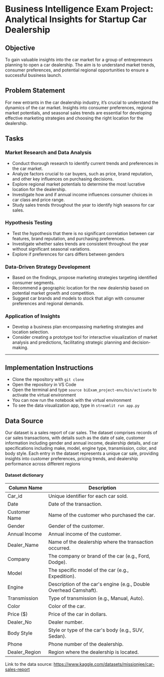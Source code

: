 # Business Intelligence Exam Project: Analytical Insights for Startup Car Dealership 

## Objective
To gain valuable insights into the car market for a group of entrepreneurs planning to open a car dealership. The aim is to understand market trends, consumer preferences, and potential regional opportunities to ensure a successful business launch.

## Problem Statement
For new entrants in the car dealership industry, it’s crucial to understand the dynamics of the car market. Insights into consumer preferences, regional market potentials, and seasonal sales trends are essential for developing effective marketing strategies and choosing the right location for the dealership.

## Tasks
### Market Research and Data Analysis
- Conduct thorough research to identify current trends and preferences in the car market.
- Analyze factors crucial to car buyers, such as price, brand reputation, and other key influences on purchasing decisions.
- Explore regional market potentials to determine the most lucrative location for the dealership.
- Investigate how  and if annual income influences consumer choices in car class and price range.
- Study sales trends throughout the year to identify high seasons for car sales.

### Hypothesis Testing
- Test the hypothesis that there is no significant correlation between car features, brand reputation, and purchasing preferences.
- Investigate whether sales trends are consistent throughout the year without significant seasonal variations.
- Explore if preferences for cars differs between genders

### Data-Driven Strategy Development
- Based on the findings, propose marketing strategies targeting identified consumer segments.
- Recommend a geographic location for the new dealership based on potential market growth and competition.
- Suggest car brands and models to stock that align with consumer preferences and regional demands.

### Application of Insights
- Develop a business plan encompassing marketing strategies and location selection.
- Consider creating a prototype tool for interactive visualization of market analysis and predictions, facilitating strategic planning and decision-making.

_________________________________________________________________________________________________________________________________________________________________________________

## Implementation Instructions

- Clone the repository with ```git clone ```
- Open the repository in VS Code 
- Open the terminal and type ``` source biExam_project-env/bin/activate ``` to activate the virtual environment
- You can now run the notebook with the virtual environment
- To see the data visualization app, type in ```streamlit run app.py ```


## Data Source 

Our dataset is a sales report of car sales. The dataset comprises records of car sales transactions, with details such as the date of sale, customer information including gender and annual income, dealership details, and car specifications including make, model, engine type, transmission, color, and body style. Each entry in the dataset represents a unique car sale, providing insights into customer preferences, pricing trends, and dealership performance across different regions

#### Dataset dictionary

| Column Name    | Description                                            |
|----------------|--------------------------------------------------------|
| Car_id         | Unique identifier for each car sold.                   |
| Date           | Date of the transaction.                               |
| Customer Name  | Name of the customer who purchased the car.            |
| Gender         | Gender of the customer.                                |
| Annual Income  | Annual income of the customer.                         |
| Dealer_Name    | Name of the dealership where the transaction occurred. |
| Company        | The company or brand of the car (e.g., Ford, Dodge).   |
| Model          | The specific model of the car (e.g., Expedition).      |
| Engine         | Description of the car's engine (e.g., Double Overhead Camshaft). |
| Transmission   | Type of transmission (e.g., Manual, Auto).            |
| Color          | Color of the car.                                      |
| Price ($)      | Price of the car in dollars.                          |
| Dealer_No      | Dealer number.                           |
| Body Style     | Style or type of the car's body (e.g., SUV, Sedan).    |
| Phone          | Phone number of the dealership.                        |
| Dealer_Region  | Region where the dealership is located.                |


Link to the data source:  https://www.kaggle.com/datasets/missionjee/car-sales-report
